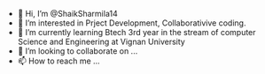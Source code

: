 - 👋 Hi, I’m @ShaikSharmila14
- 👀 I’m interested in Prject Development, Collaborativive coding.
- 🌱 I’m currently learning Btech 3rd year in the stream of computer Science and Engineering at Vignan University
- 💞️ I’m looking to collaborate on ...
- 📫 How to reach me ...

<!---
ShaikSharmila14/ShaikSharmila14 is a ✨ special ✨ repository because its `README.md` (this file) appears on your GitHub profile.
You can click the Preview link to take a look at your changes.
--->
